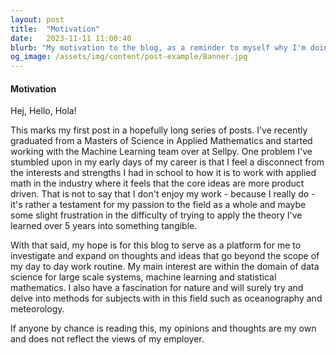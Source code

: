 ```yaml
---
layout: post
title:  "Motivation"
date:   2023-11-11 11:00:40
blurb: "My motivation to the blog, as a reminder to myself why I'm doing this"
og_image: /assets/img/content/post-example/Banner.jpg
---
```


#### Motivation

Hej, Hello, Hola!

This marks my first post in a hopefully long series of posts. I've recently graduated from a Masters of Science in Applied Mathematics and started working with the Machine Learning team over at Sellpy. One problem I've stumbled upon in my early days of my career is that I feel a disconnect from the interests and strengths I had in school to how it is to work with applied math in the industry where it feels that the core ideas are more product driven. That is not to say that I don't enjoy my work - because I really do - it's rather a testament for my passion to the field as a whole and maybe some slight frustration in the difficulty of trying to apply the theory I've learned over 5 years into something tangible.  

With that said, my hope is for this blog to serve as a platform for me to investigate and expand on thoughts and ideas that go beyond the scope of my day to day work routine. My main interest are within the domain of data science for large scale systems, machine learning and statistical mathematics. I also have a fascination for nature and will surely try and delve into methods for subjects with
in this field such as oceanography and meteorology. 

If anyone by chance is reading this, my opinions and thoughts are my own and does not reflect the views of my employer.
